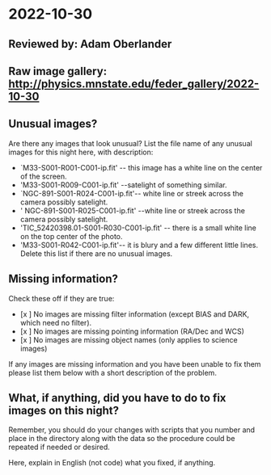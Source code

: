# 2022-10-30

## Reviewed by:   Adam Oberlander

## Raw image gallery: http://physics.mnstate.edu/feder_gallery/2022-10-30

## Unusual images?

Are there any images that look unusual? List the file name of any unusual images for this night here, with description:

+ `M33-S001-R001-C001-ip.fit' -- this image has a white line on the center of the screen.
+ 'M33-S001-R009-C001-ip.fit' --satelight of something similar.
+ `NGC-891-S001-R024-C001-ip.fit'-- white line or streek across the camera possibly satelight.
+ ' NGC-891-S001-R025-C001-ip.fit' --white line or streek across the camera possibly satelight.
+ 'TIC_52420398.01-S001-R030-C001-ip.fit' -- there is a small white line on the top center of the photo.
+ 'M33-S001-R042-C001-ip.fit'-- it is blury and a few different little lines.
Delete this list if there are no unusual images.

## Missing information?

Check these off if they are true:

- [x ] No images are missing filter information (except BIAS and DARK, which need no filter).
- [x ] No images are missing pointing information (RA/Dec and WCS)
- [x ] No images are missing object names (only applies to science images)

If any images are missing information and you have been unable to fix them please list
them below with a short description of the problem.


## What, if anything, did you have to do to fix images on this night?

Remember, you should do your changes with scripts that you number and place in the
directory along with the data so the procedure could be repeated if needed or
desired.

Here, explain in English (not code) what you fixed, if anything.
